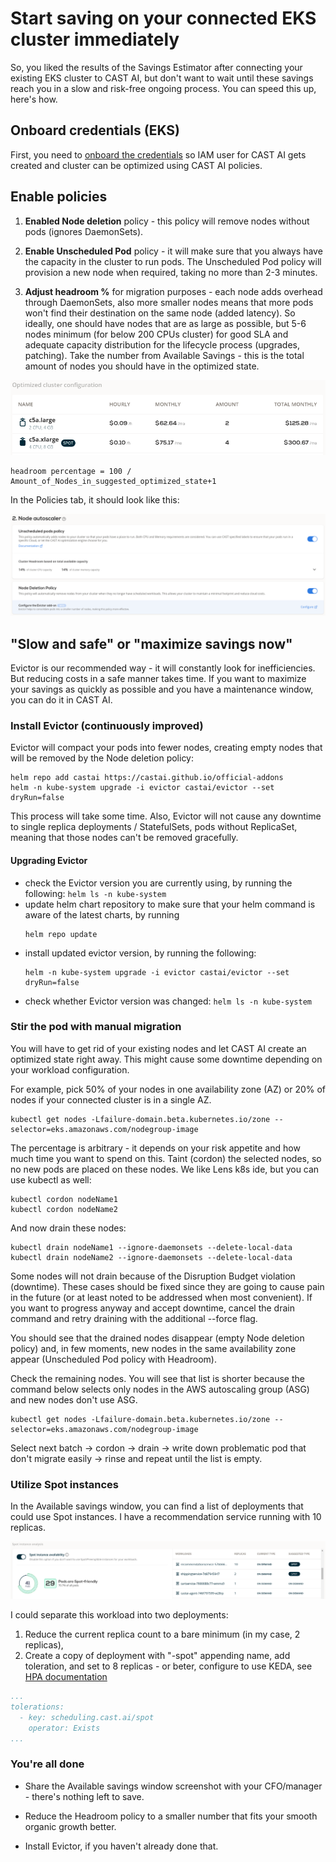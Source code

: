 # Start saving on your connected EKS cluster immediately

So, you liked the results of the Savings Estimator after connecting your existing EKS cluster to CAST AI, but don't
want to wait until these savings reach you in a slow and risk-free ongoing process. You can speed this up, here's how.

## Onboard credentials (EKS)

First, you need to [onboard the credentials](../getting-started/external-cluster/eks/eks.md#credential-onboarding) so IAM user for CAST AI gets created and cluster can be optimized using CAST AI policies.

## Enable policies

1. **Enabled Node deletion** policy - this policy will remove nodes without pods (ignores DaemonSets).

2. **Enable Unscheduled Pod** policy - it will make sure that you always have the capacity in the cluster to run pods. The Unscheduled
Pod policy will provision a new node when required, taking no more than 2-3 minutes.

3. **Adjust headroom %** for migration purposes - each node adds overhead through DaemonSets, also more smaller nodes means that more pods won't find their destination on the same node (added latency). So ideally, one should have nodes that are as large as possible, but 5-6 nodes minimum (for
below 200 CPUs cluster) for good SLA and adequate capacity distribution for the lifecycle process (upgrades, patching). Take
the number from Available Savings - this is the total amount of nodes you should have in the optimized state.

![](start-saving-quickly/amount_of_nodes.png)

```
headroom percentage = 100 / Amount_of_Nodes_in_suggested_optimized_state+1
```

In the Policies tab, it should look like this:

![](start-saving-quickly/policies.png)

## "Slow and safe" or "maximize savings now"

Evictor is our recommended way - it will constantly look for inefficiencies. But reducing costs in a safe manner takes
time. If you want to maximize your savings as quickly as possible and you have a maintenance window, you can do it in CAST AI.

### Install Evictor (continuously improved)

Evictor will compact your pods into fewer nodes, creating empty nodes that will be removed by the Node deletion policy:

```
helm repo add castai https://castai.github.io/official-addons
helm -n kube-system upgrade -i evictor castai/evictor --set dryRun=false
```

This process will take some time. Also, Evictor will not cause any downtime to single replica deployments / StatefulSets, pods
without ReplicaSet, meaning that those nodes can't be removed gracefully.

#### Upgrading Evictor

- check the Evictor version you are currently using, by running the following: `helm ls -n kube-system`
- update helm chart repository to make sure that your helm command is aware of the latest charts, by running
  ```
  helm repo update
  ```
- install updated evictor version, by running the following:
  ```
  helm -n kube-system upgrade -i evictor castai/evictor --set dryRun=false
  ```
- check whether Evictor version was changed: `helm ls -n kube-system`


### Stir the pod with manual migration

You will have to get rid of your existing nodes and let CAST AI create an optimized state right away. This might cause some
downtime depending on your workload configuration.

For example, pick 50% of your nodes in one availability zone (AZ) or 20% of nodes if your connected cluster is in a single AZ.

```
kubectl get nodes -Lfailure-domain.beta.kubernetes.io/zone --selector=eks.amazonaws.com/nodegroup-image
```

The percentage is arbitrary - it depends on your risk appetite and how much time you want to spend on this. Taint (cordon)
the selected nodes, so no new pods are placed on these nodes. We like Lens k8s ide, but you can use kubectl as
well:

```
kubectl cordon nodeName1
kubectl cordon nodeName2
```

And now drain these nodes:

```
kubectl drain nodeName1 --ignore-daemonsets --delete-local-data
kubectl drain nodeName2 --ignore-daemonsets --delete-local-data
```

Some nodes will not drain because of the Disruption Budget violation (downtime). These cases should be fixed since they are going to
cause pain in the future (or at least noted to be addressed when most convenient). If you want to progress anyway and accept
downtime, cancel the drain command and retry draining with the additional --force flag.

You should see that the drained nodes disappear (empty Node deletion policy) and, in few moments, new nodes in the same
availability zone appear (Unscheduled Pod policy with Headroom).

Check the remaining nodes. You will see that list is shorter because the command below selects only nodes in the AWS autoscaling
group (ASG) and new nodes don't use ASG.

```
kubectl get nodes -Lfailure-domain.beta.kubernetes.io/zone --selector=eks.amazonaws.com/nodegroup-image
```

Select next batch -> cordon -> drain -> write down problematic pod that don't migrate easily -> rinse and repeat until the
list is empty.

### Utilize Spot instances

In the Available savings window, you can find a list of deployments that could use Spot instances. I have a recommendation
service running with 10 replicas.

![](start-saving-quickly/spot_deployments.png)

I could separate this workload into two deployments:

1. Reduce the current replica count to a bare minimum (in my case, 2 replicas),
2. Create a copy of deployment with "-spot" appending name, add toleration, and set to 8 replicas - or beter, configure to
use KEDA, see [HPA documentation](../guides/hpa.md)

```yaml
...
tolerations:
  - key: scheduling.cast.ai/spot
    operator: Exists
...
```

### You're all done

* Share the Available savings window screenshot with your CFO/manager - there's nothing left to save.

* Reduce the Headroom policy to a smaller number that fits your smooth organic growth better.

* Install Evictor, if you haven't already done that.
